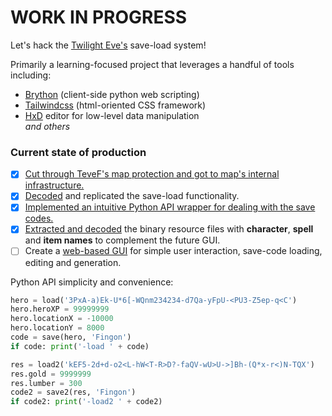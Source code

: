 # WORK IN PROGRESS
Let's hack the [Twilight Eve's](https://tever.xyz/) save-load system!  

Primarily a learning-focused project that leverages a handful of tools including:
- [Brython](https://brython.info/) (client-side python web scripting)
- [Tailwindcss](https://tailwindcss.com/) (html-oriented CSS framework)
- [HxD](https://mh-nexus.de/en/hxd/) editor for low-level data manipulation  
*and others*

### Current state of production
- [x] [Cut through TeveF's map protection and got to map's internal infrastructure.](original/war3map_refactored_1.j)
- [x] [Decoded](src/utilities/translation.py) and replicated the save-load functionality.
- [x] [Implemented an intuitive Python API wrapper for dealing with the save codes.](src/tevehack.py)
- [x] [Extracted and decoded](src/utilities/script.py) the binary resource files with **character**, **spell** and **item names** to complement the future GUI.
- [ ] Create a [web-based GUI](https://l-fingon-l.github.io/Teve-hack/) for simple user interaction, save-code loading, editing and generation.

Python API simplicity and convenience:
```py
hero = load('3PxA-a)Ek-U*6[-WQnm234234-d7Qa-yFpU-<PU3-Z5ep-q<C')
hero.heroXP = 99999999
hero.locationX = -10000
hero.locationY = 8000
code = save(hero, 'Fingon')
if code: print('-load ' + code)

res = load2('kEF5-2d+d-o2<L-hW<T-R>D?-faQV-wU>U->]Bh-(Q*x-r<)N-TQX')
res.gold = 9999999
res.lumber = 300
code2 = save2(res, 'Fingon')
if code2: print('-load2 ' + code2)
```
